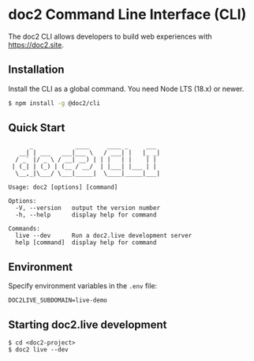 # doc2 Command Line Interface (CLI)

The doc2 CLI allows developers to build web experiences with <https://doc2.site>.

## Installation

Install the CLI as a global command. You need Node LTS (18.x) or newer.

```bash
$ npm install -g @doc2/cli
```

## Quick Start

```
      _            ____     ____ _     ___
   __| | ___   ___|___ \   / ___| |   |_ _|
  / _` |/ _ \ / __| __) | | |   | |    | |
 | (_| | (_) | (__ / __/  | |___| |___ | |
  \__,_|\___/ \___|_____|  \____|_____|___|

Usage: doc2 [options] [command]

Options:
  -V, --version   output the version number
  -h, --help      display help for command

Commands:
  live --dev      Run a doc2.live development server
  help [command]  display help for command

```

## Environment

Specify environment variables in the <doc2-project> `.env` file:

```dotenv
DOC2LIVE_SUBDOMAIN=live-demo
```

## Starting doc2.live development

```
$ cd <doc2-project>
$ doc2 live --dev
```
